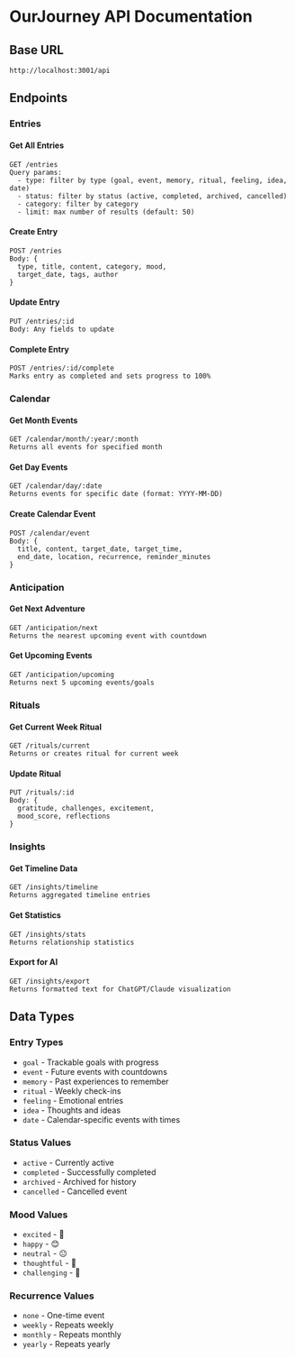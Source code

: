 # OurJourney API Documentation

## Base URL
```
http://localhost:3001/api
```

## Endpoints

### Entries

#### Get All Entries
```
GET /entries
Query params: 
  - type: filter by type (goal, event, memory, ritual, feeling, idea, date)
  - status: filter by status (active, completed, archived, cancelled)
  - category: filter by category
  - limit: max number of results (default: 50)
```

#### Create Entry
```
POST /entries
Body: {
  type, title, content, category, mood, 
  target_date, tags, author
}
```

#### Update Entry
```
PUT /entries/:id
Body: Any fields to update
```

#### Complete Entry
```
POST /entries/:id/complete
Marks entry as completed and sets progress to 100%
```

### Calendar

#### Get Month Events
```
GET /calendar/month/:year/:month
Returns all events for specified month
```

#### Get Day Events
```
GET /calendar/day/:date
Returns events for specific date (format: YYYY-MM-DD)
```

#### Create Calendar Event
```
POST /calendar/event
Body: {
  title, content, target_date, target_time,
  end_date, location, recurrence, reminder_minutes
}
```

### Anticipation

#### Get Next Adventure
```
GET /anticipation/next
Returns the nearest upcoming event with countdown
```

#### Get Upcoming Events
```
GET /anticipation/upcoming
Returns next 5 upcoming events/goals
```

### Rituals

#### Get Current Week Ritual
```
GET /rituals/current
Returns or creates ritual for current week
```

#### Update Ritual
```
PUT /rituals/:id
Body: {
  gratitude, challenges, excitement, 
  mood_score, reflections
}
```

### Insights

#### Get Timeline Data
```
GET /insights/timeline
Returns aggregated timeline entries
```

#### Get Statistics
```
GET /insights/stats
Returns relationship statistics
```

#### Export for AI
```
GET /insights/export
Returns formatted text for ChatGPT/Claude visualization
```

## Data Types

### Entry Types
- `goal` - Trackable goals with progress
- `event` - Future events with countdowns
- `memory` - Past experiences to remember
- `ritual` - Weekly check-ins
- `feeling` - Emotional entries
- `idea` - Thoughts and ideas
- `date` - Calendar-specific events with times

### Status Values
- `active` - Currently active
- `completed` - Successfully completed
- `archived` - Archived for history
- `cancelled` - Cancelled event

### Mood Values
- `excited` - 🤩
- `happy` - 😊
- `neutral` - 😐
- `thoughtful` - 🤔
- `challenging` - 😤

### Recurrence Values
- `none` - One-time event
- `weekly` - Repeats weekly
- `monthly` - Repeats monthly
- `yearly` - Repeats yearly